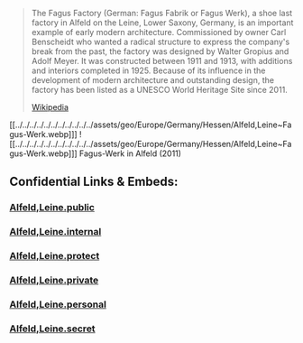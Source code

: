


> The Fagus Factory (German: Fagus Fabrik or Fagus Werk), a shoe last factory in Alfeld on the Leine, Lower Saxony, Germany, is an important example of early modern architecture.  Commissioned by owner Carl Benscheidt who wanted a radical structure to express the company's break from the past, the factory was designed  by Walter Gropius and Adolf Meyer.  It was constructed between 1911 and 1913, with additions and interiors completed in 1925. Because of its influence in the development of modern architecture and outstanding design, the factory has been listed as a UNESCO World Heritage Site since 2011.
>
> [Wikipedia](https://en.wikipedia.org/wiki/Fagus%20Factory)
> 
[[../../../../../../../../../../../assets/geo/Europe/Germany/Hessen/Alfeld,Leine~Fagus-Werk.webp]]] ![[../../../../../../../../../../../assets/geo/Europe/Germany/Hessen/Alfeld,Leine~Fagus-Werk.webp]]] 
Fagus-Werk in Alfeld (2011) 


## Confidential Links & Embeds: 

### [Alfeld,Leine.public](/_public/\Earth\Continent\Europe\Europe~Central\Germany\Germany~West\Niedersachsen\counties~Niedersachsen\Hildesheim\cities~HildesheimAlfeld,Leine.public.md) 

### [Alfeld,Leine.internal](/_internal/\Earth\Continent\Europe\Europe~Central\Germany\Germany~West\Niedersachsen\counties~Niedersachsen\Hildesheim\cities~HildesheimAlfeld,Leine.internal.md) 

### [Alfeld,Leine.protect](/_protect/\Earth\Continent\Europe\Europe~Central\Germany\Germany~West\Niedersachsen\counties~Niedersachsen\Hildesheim\cities~HildesheimAlfeld,Leine.protect.md) 

### [Alfeld,Leine.private](/_private/\Earth\Continent\Europe\Europe~Central\Germany\Germany~West\Niedersachsen\counties~Niedersachsen\Hildesheim\cities~HildesheimAlfeld,Leine.private.md) 

### [Alfeld,Leine.personal](/_personal/\Earth\Continent\Europe\Europe~Central\Germany\Germany~West\Niedersachsen\counties~Niedersachsen\Hildesheim\cities~HildesheimAlfeld,Leine.personal.md) 

### [Alfeld,Leine.secret](/_secret/\Earth\Continent\Europe\Europe~Central\Germany\Germany~West\Niedersachsen\counties~Niedersachsen\Hildesheim\cities~HildesheimAlfeld,Leine.secret.md)

